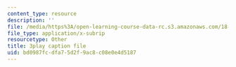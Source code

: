```yaml
---
content_type: resource
description: ''
file: /media/https%3A/open-learning-course-data-rc.s3.amazonaws.com/18-01sc-single-variable-calculus-fall-2010/bd0987fcdfa75d2f9ac8c08e0e4d5187_--lPz7VFnKI.vtt
file_type: application/x-subrip
resourcetype: Other
title: 3play caption file
uid: bd0987fc-dfa7-5d2f-9ac8-c08e0e4d5187
---
```


